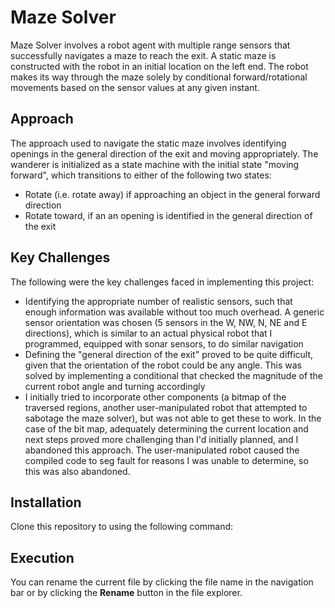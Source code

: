 # Maze Solver

Maze Solver involves a robot agent with multiple range sensors that successfully navigates a maze to reach the exit. A static maze is constructed with the robot in an initial location on the left end. The robot makes its way through the maze solely by conditional forward/rotational movements based on the sensor values at any given instant.


## Approach

The approach used to navigate the static maze involves identifying openings in the general direction of the exit and moving appropriately. The wanderer is initialized as a state machine with the initial state "moving forward", which transitions to either of the following two states:

- Rotate (i.e. rotate away) if approaching an object in the general forward direction
- Rotate toward, if an an opening is identified in the general direction of the exit

## Key Challenges

The following were the key challenges faced in implementing this project:

- Identifying the appropriate number of realistic sensors, such that enough information was available without too much overhead. A generic sensor orientation was chosen (5 sensors in the W, NW, N, NE and E directions), which is similar to an actual physical robot that I programmed, equipped with sonar sensors, to do similar navigation
- Defining the "general direction of the exit" proved to be quite difficult, given that the orientation of the robot could be any angle. This was solved by implementing a conditional that checked the magnitude of the current robot angle and turning accordingly
- I initially tried to incorporate other components (a bitmap of the traversed regions, another user-manipulated robot that attempted to sabotage the maze solver), but was not able to get these to work. In the case of the bit map, adequately determining the current location and next steps proved more challenging than I'd initially planned, and I abandoned this approach. The user-manipulated robot caused the compiled code to seg fault for reasons I was unable to determine, so this was also abandoned.

## Installation

Clone this repository to using the following command: 


## Execution

You can rename the current file by clicking the file name in the navigation bar or by clicking the **Rename** button in the file explorer.

